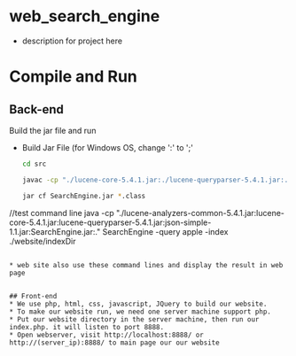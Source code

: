 # web_search_engine
* description for project here

# Compile and Run
## Back-end
Build the jar file  and run 

* Build Jar File (for Windows OS, change ':' to ';'
  ```bash
  cd src

  javac -cp "./lucene-core-5.4.1.jar:./lucene-queryparser-5.4.1.jar:./lucene-analyzers-common-5.4.1.jar:./json-simple-1.1.jar:." *.java

  jar cf SearchEngine.jar *.class

 //test command line
 java -cp "./lucene-analyzers-common-5.4.1.jar:lucene-core-5.4.1.jar:lucene-queryparser-5.4.1.jar:json-simple-1.1.jar:SearchEngine.jar:." SearchEngine -query apple -index ./website/indexDir

  ```

  * web site also use these command lines and display the result in web page


## Front-end
  * We use php, html, css, javascript, JQuery to build our website.
  * To make our website run, we need one server machine support php. 
  * Put our website directory in the server machine, then run our index.php. it will listen to port 8888.
  * Open webserver, visit http://localhost:8888/ or http://(server_ip):8888/ to main page our our website


